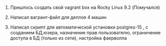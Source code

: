 1. Пришлось создать свой vagrant box на Rocky Linux 9.2 (Помучался)

2. Написал вагрант-файл для деплоя 4 машин

3. Написал скрипт для автоматической установки postgres-15 , с созданием БД,юзера, назначение прав пользователю, ограничение доступа в БД (только из сети), настройка фаерволла 

